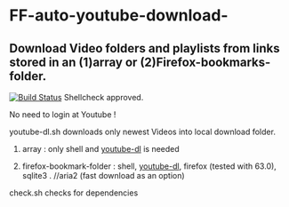 

# FF-auto-youtube-download-
## Download  Video folders and playlists from links stored in an (1)array or (2)Firefox-bookmarks-folder.
[![Build Status](https://travis-ci.org/dewomser/FF-auto-youtube-download-.svg?branch=master)](https://travis-ci.org/dewomser/FF-auto-youtube-download-) Shellcheck approved.

No need to login at Youtube !

youtube-dl.sh downloads only newest Videos into local download folder. 

1. array : only shell and [youtube-dl](https://github.com/rg3/youtube-dl) is needed

2. firefox-bookmark-folder : shell, [youtube-dl](https://github.com/rg3/youtube-dl), firefox (tested with 63.0), sqlite3 . //aria2 (fast download as an option)

check.sh checks for dependencies
